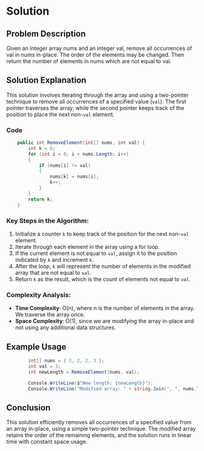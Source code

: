 # Solution

## Problem Description

Given an integer array nums and an integer val, remove all occurrences of val in nums in-place. The order of the elements may be changed. Then return the number of elements in nums which are not equal to val.

## Solution Explanation

This solution involves iterating through the array and using a two-pointer technique to remove all occurrences of a specified value (`val`). The first pointer traverses the array, while the second pointer keeps track of the position to place the next non-`val` element.

### Code

```csharp
    public int RemoveElement(int[] nums, int val) {
        int k = 0;
        for (int i = 0; i < nums.Length; i++)
        {
            if (nums[i] != val)
            {
                nums[k] = nums[i];
                k++;
            }
        }
        return k;
    }
```

### Key Steps in the Algorithm:

1. Initialize a counter `k` to keep track of the position for the next non-`val` element.
2. Iterate through each element in the array using a for loop.
3. If the current element is not equal to `val`, assign it to the position indicated by `k` and increment `k`.
4. After the loop, `k` will represent the number of elements in the modified array that are not equal to `val`.
5. Return `k` as the result, which is the count of elements not equal to `val`.

### Complexity Analysis:

- **Time Complexity**: O(n), where n is the number of elements in the array. We traverse the array once.
- **Space Complexity**: O(1), since we are modifying the array in-place and not using any additional data structures.

## Example Usage

```csharp
        int[] nums = { 3, 2, 2, 3 };
        int val = 3;
        int newLength = RemoveElement(nums, val);

        Console.WriteLine($"New length: {newLength}");
        Console.WriteLine("Modified array: " + string.Join(", ", nums.Take(newLength)));
```

## Conclusion

This solution efficiently removes all occurrences of a specified value from an array in-place, using a simple two-pointer technique. The modified array retains the order of the remaining elements, and the solution runs in linear time with constant space usage.
